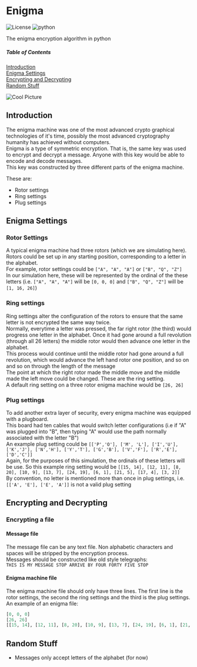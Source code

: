 # Enigma
![License](https://img.shields.io/badge/license-MIT-blue.svg) ![python](https://img.shields.io/badge/python-3.5-blue.svg)

The enigma encryption algorithm in python

##### Table of Contents  
[Introduction](https://github.com/patrickleweryharris/enigma#introduction)  
[Enigma Settings](https://github.com/patrickleweryharris/enigma#enigma-settings)  
[Encrypting and Decrypting](https://github.com/patrickleweryharris/enigma#encrypting-and-decrypting)  
[Random Stuff](https://github.com/patrickleweryharris/enigma#random-stuff)  

![Cool Picture](https://raw.githubusercontent.com/patrickleweryharris/enigma/master/img/enigma_machine.jpg)

## Introduction
The enigma machine was one of the most advanced crypto graphical technologies of it's time, possibly the most advanced cryptography humanity has achieved without computers.  
Enigma is a type of symmetric encryption. That is, the same key was used to encrypt and decrypt a message. Anyone with this key would be able to encode and decode messages.  
This key was constructed by three different parts of the enigma machine.

These are:  
  - Rotor settings
  - Ring settings
  - Plug settings

## Enigma Settings  
### Rotor Settings  
A typical enigma machine had three rotors (which we are simulating here). Rotors could be set up in any starting position, corresponding to a letter in the alphabet.  
For example, rotor settings could be `["A", "A", "A"]` or `["B", "Q", "Z"]`  
In our simulation here, these will be represented by the ordinal of the these letters (i.e. `["A", "A", "A"]` will be `[0, 0, 0]` and `["B", "Q", "Z"]` will be `[1, 16, 26]`)

### Ring settings  
Ring settings alter the configuration of the rotors to ensure that the same letter is not encrypted the same way twice.  
Normally, everytime a letter was pressed, the far right rotor (the third) would progress one letter in the alphabet. Once it had gone around a full revolution (through all 26 letters) the middle rotor would then advance one letter in the alphabet.  
This process would continue until the middle rotor had gone around a full revolution, which would advance the left hand rotor one position, and so on and so on through the length of the message  
The point at which the right rotor made the middle move and the middle made the left move could be changed. These are the ring setting.  
A default ring setting on a three rotor enigma machine would be `[26, 26]`

### Plug settings  
To add another extra layer of security, every enigma machine was equipped with a plugboard.  
This board had ten cables that would switch letter configurations (i.e if "A" was plugged into "B", then typing "A" would use the path normally associated with the letter "B")  
An example plug setting could be `[['P','O'], ['M', 'L'], ['I','U'], ['K','J'], ['N','H'], ['Y','T'], ['G','B'], ['V','F'], ['R','E'], ['D','C']]`  
Again, for the purposes of this simulation, the ordinals of these letters will be use. So this example ring setting would be
`[[15, 14], [12, 11], [8, 20], [10, 9], [13, 7], [24, 19], [6, 1], [21, 5], [17, 4], [3, 2]]`  
By convention, no letter is mentioned more than once in plug settings, i.e. `[['A', 'E'], ['E', 'A']]` is not  a valid plug setting

## Encrypting and Decrypting  
### Encrypting a file  
#### Message file

The message file can be any text file. Non alphabetic characters and spaces will be stripped by the encryption process.  
Messages should be constructed like old style telegraphs:  
`THIS IS MY MESSAGE STOP ARRIVE BY FOUR FORTY FIVE STOP`

#### Enigma machine file  
The enigma machine file should only have three lines. The first line is the rotor settings, the second the ring settings and the third is the plug settings.  
An example of an enigma file:  
```python
[0, 0, 0]
[26, 26]
[[15, 14], [12, 11], [8, 20], [10, 9], [13, 7], [24, 19], [6, 1], [21, 5], [17, 4], [3, 2]]
```

## Random Stuff  
- Messages only accept letters of the alphabet (for now)
